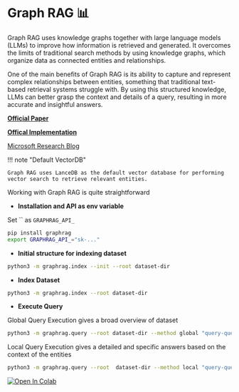 **Graph RAG 📊**
====================================================================
Graph RAG uses knowledge graphs together with large language models (LLMs) to improve how information is retrieved and generated. It overcomes the limits of traditional search methods by using knowledge graphs, which organize data as connected entities and relationships.

One of the main benefits of Graph RAG is its ability to capture and represent complex relationships between entities, something that traditional text-based retrieval systems struggle with. By using this structured knowledge, LLMs can better grasp the context and details of a query, resulting in more accurate and insightful answers.

**[Official Paper](https://arxiv.org/pdf/2404.16130)**

**[Offical Implementation](https://github.com/microsoft/graphrag)**

[Microsoft Research Blog](https://www.microsoft.com/en-us/research/blog/graphrag-unlocking-llm-discovery-on-narrative-private-data/)

!!! note "Default VectorDB"

    Graph RAG uses LanceDB as the default vector database for performing vector search to retrieve relevant entities.

Working with Graph RAG is quite straightforward

- **Installation and API  as env variable**

Set `` as `GRAPHRAG_API_`

```bash
pip install graphrag
export GRAPHRAG_API_="sk-..."
```

- **Initial structure for indexing dataset**

```bash
python3 -m graphrag.index --init --root dataset-dir
```

- **Index Dataset**

```bash
python3 -m graphrag.index --root dataset-dir
```

- **Execute Query**

Global Query Execution gives a broad overview of dataset

```bash
python3 -m graphrag.query --root dataset-dir --method global "query-question"
```

Local Query Execution gives a detailed and specific answers based on the context of the entities

```bash
python3 -m graphrag.query --root  dataset-dir --method local "query-question"
```

[![Open In Colab](../assets/colab.svg)](https://colab.research.google.com/github/lancedb/vectordb-recipes/blob/main/examples/Graphrag/main.ipynb)